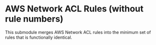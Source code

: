 # AWS Network ACL Rules (without rule numbers)

This submodule merges AWS Network ACL rules into the minimum set of rules that is functionally identical.
